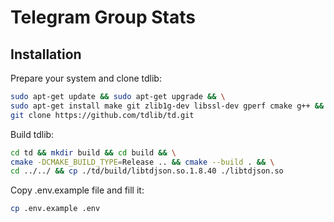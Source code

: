 # Telegram Group Stats

## Installation

Prepare your system and clone tdlib:

```bash
sudo apt-get update && sudo apt-get upgrade && \
sudo apt-get install make git zlib1g-dev libssl-dev gperf cmake g++ && \
git clone https://github.com/tdlib/td.git
```

Build tdlib:

```bash
cd td && mkdir build && cd build && \
cmake -DCMAKE_BUILD_TYPE=Release .. && cmake --build . && \
cd ../../ && cp ./td/build/libtdjson.so.1.8.40 ./libtdjson.so
```

Copy .env.example file and fill it:

```bash
cp .env.example .env
```
